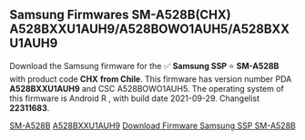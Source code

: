 <h2>Samsung Firmwares SM-A528B(CHX) A528BXXU1AUH9/A528BOWO1AUH5/A528BXXU1AUH9</h2>
Download the Samsung firmware for the ✅ <strong>Samsung SSP </strong> ⭐ <strong>SM-A528B</strong> with product code <strong>CHX</strong> <strong> from Chile</strong>. This firmware has version number PDA <strong>A528BXXU1AUH9</strong> and CSC A528BOWO1AUH5. The operating system of this firmware is Android R , with build date 2021-09-29. Changelist <strong>22311683</strong>.


[SM-A528B](https://samfirm.shop/samsung/model/SM-A528B)
[A528BXXU1AUH9](https://samfirm.shop/samsung/pda/A528BXXU1AUH9)
[Download Firmware Samsung SSP SM-A528B](https://samfirm.shop/samsung/firmware/460734)
